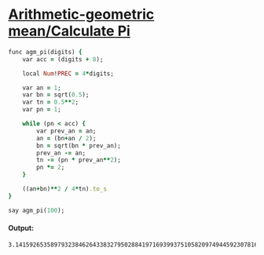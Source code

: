 [1]: https://rosettacode.org/wiki/Arithmetic-geometric_mean/Calculate_Pi

# [Arithmetic-geometric mean/Calculate Pi][1]

```ruby
func agm_pi(digits) {
    var acc = (digits + 8);

    local Num!PREC = 4*digits;

    var an = 1;
    var bn = sqrt(0.5);
    var tn = 0.5**2;
    var pn = 1;

    while (pn < acc) {
        var prev_an = an;
        an = (bn+an / 2);
        bn = sqrt(bn * prev_an);
        prev_an -= an;
        tn -= (pn * prev_an**2);
        pn *= 2;
    }

    ((an+bn)**2 / 4*tn).to_s
}

say agm_pi(100);
```

#### Output:
```
3.141592653589793238462643383279502884197169399375105820974944592307816406286208998628034825342117068
```
